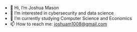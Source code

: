 - 👋 Hi, I’m Joshua Mason
- 👀 I’m interested in cybersecurity and data science
- 🌱 I’m currently studying Computer Science and Economics
- 📫 How to reach me: joshuam1008@gmail.com

<!---
joshuam1008/joshuam1008 is a ✨ special ✨ repository because its `README.md` (this file) appears on your GitHub profile.
You can click the Preview link to take a look at your changes.
--->
